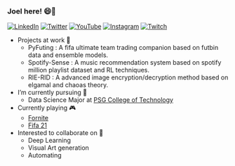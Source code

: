 ### Joel here! 😄👋

<p align="left">
<a href="https://www.linkedin.com/in/joel-antony-xaviour-97394a140/">
<img src="https://img.shields.io/badge/-LinkedIn-%233781da" alt="LinkedIn"/></a> 
<a href="https://twitter.com/joeloffbeat">
<img src="https://img.shields.io/badge/-Twitter-%231DA1F2" alt="Twitter" /></a> 
<a href="https://www.youtube.com/channel/UCme1zfZqFPMGBxygGe9eRSQ">
<img src="https://img.shields.io/badge/-YouTube-%23FF0000" alt="YouTube" /></a> 
<a href="https://www.instagram.com/joeloffbeat/">
<img src="https://img.shields.io/badge/-Instagram-%23eb13a5" alt="Instagram" /></a> 
<a href="https://www.twitch.tv/joelthespider">
<img src="https://img.shields.io/badge/-Twitch-%239146FF" alt="Twitch" /></a> 
</p>

- Projects at work 🔭
  - PyFuting : A fifa ultimate team trading companion based on futbin data and ensemble models.
  - Spotify-Sense : A music recommendation system based on spotify million playlist dataset and RL techniques.
  - RIE-RID : A advanced image encryption/decryption method based on elgamal and chaoas theory.
- I’m currently pursuing 🌱
  - Data Science Major at [PSG College of Technology](https://www.psgtech.edu/)
- Currently playing 🎮
  - [Fornite](https://www.epicgames.com/fortnite/en-US/home)
  - [Fifa 21](https://www.ea.com/games/fifa/fifa-21)
- Interested to collaborate on 🙌
  - Deep Learning
  - Visual Art generation
  - Automating
